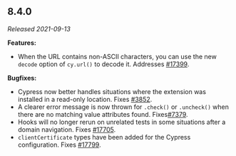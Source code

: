 ## 8.4.0

_Released 2021-09-13_

**Features:**

- When the URL contains non-ASCII characters, you can use the new `decode`
  option of `cy.url()` to decode it. Addresses
  [#17399](https://github.com/cypress-io/cypress/issues/17399).

**Bugfixes:**

- Cypress now better handles situations where the extension was installed in a
  read-only location. Fixes
  [#3852](https://github.com/cypress-io/cypress/issues/3852).
- A clearer error message is now thrown for `.check()` or `.uncheck()` when
  there are no matching value attributes found.
  Fixes[#7379](https://github.com/cypress-io/cypress/issues/7379).
- Hooks will no longer rerun on unrelated tests in some situations after a
  domain navigation. Fixes
  [#17705](https://github.com/cypress-io/cypress/issues/17705).
- `clientCertificate` types have been added for the Cypress configuration. Fixes
  [#17799](https://github.com/cypress-io/cypress/issues/17799).
